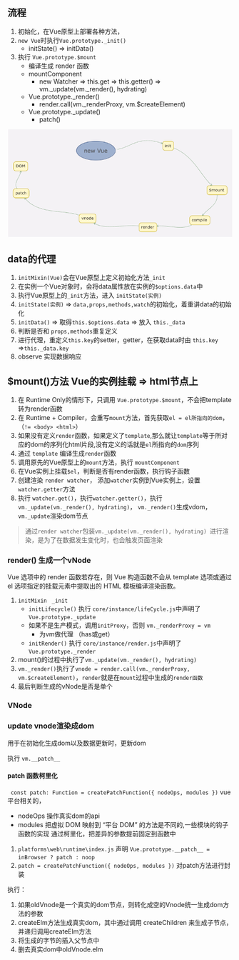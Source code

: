 ## 流程
1. 初始化，在Vue原型上部署各种方法，
2. `new Vue`时执行`Vue.prototype._init()`
    * initState() => initData()
3. 执行 `Vue.prototype.$mount`
    * 编译生成 render 函数
    * mountComponent 
        * new Watcher => this.get => this.getter() => vm._update(vm._render(), hydrating)
    * Vue.prototype._render()
        * render.call(vm._renderProxy, vm.$createElement)
    * Vue.prototype._update()
        * patch()

![](./img/loading-dot.png)
## data的代理
1. `initMixin(Vue)`会在Vue原型上定义初始化方法`_init`
2. 在实例一个Vue对象时，会将data属性放在实例的`$options.data`中
3. 执行Vue原型上的`_init`方法，进入 `initState(实例)`
4. `initState(实例)` => `data,props,methods,watch`的初始化，着重讲data的初始化
5. `initData()` => 取得`this.$options.data` => 放入 `this._data`
6. 判断是否和 `props,methods`重复定义
7. 进行代理，重定义`this.key`的setter，getter，在获取data时由 `this.key` =>`this._data.key` 
8. observe 实现数据响应  

## $mount()方法 Vue的实例挂载 => html节点上


1. 在 Runtime Only的情形下，只调用 `Vue.prototype.$mount`，不会把template转为render函数
2. 在 Runtime + Compiler，会重写`mount`方法，首先获取`el = el所指向的dom`，（`!= <body> <html>`）
3. 如果没有定义`render`函数，如果定义了`template`,那么就让`template`等于所对应的dom的序列化html片段,没有定义的话就是`el`所指向的`dom`序列
4. 通过 `template` 编译生成`render`函数
5. 调用原先的Vue原型上的`mount`方法，执行 `mountComponent`
6. 在Vue实例上挂载`$el`，判断是否有render函数，执行钩子函数
7. 创建渲染 `render watcher`， 添加`watcher`实例到Vue实例上，设置`watcher.getter`方法
8. 执行 `watcher.get()`，执行`watcher.getter()`，执行` vm._update(vm._render(), hydrating) `， `vm._render()`生成vdom，`vm._update`渲染dom节点

> 通过`render watcher`包装`vm._update(vm._render(), hydrating) `进行渲染，是为了在数据发生变化时，也会触发页面渲染

### render() 生成一个vNode
Vue 选项中的 render 函数若存在，则 Vue 构造函数不会从 template 选项或通过 el 选项指定的挂载元素中提取出的 HTML 模板编译渲染函数。

1. `initMixin ` `_init`
    * `initLifecycle()` 执行 `core/instance/lifeCycle.js`中声明了 `Vue.prototype._update`
    * 如果不是生产模式，调用`initProxy`，否则  `vm._renderProxy = vm` 
        * 为vm做代理 （has或get）
    * `initRender()` 执行 `core/instance/render.js`中声明了 `Vue.prototype._render`
2. mount()的过程中执行了`vm._update(vm._render(), hydrating)`
3. `vm._render()`执行了`vnode = render.call(vm._renderProxy, vm.$createElement)`，`render`就是在`mount`过程中生成的`render函数`         
4. 最后判断生成的vNode是否是单个


### VNode


### update vnode渲染成dom
用于在初始化生成dom以及数据更新时，更新dom

执行 `vm.__patch__`

#### patch 函数柯里化
` const patch: Function = createPatchFunction({ nodeOps, modules })`
vue平台相关的，
* nodeOps 操作真实dom的api  
* modules  把虚拟 DOM 映射到 “平台 DOM” 的方法是不同的,一些模块的钩子函数的实现
通过柯里化，把差异的参数提前固定到函数中


1. `platforms\web\runtime\index.js` 声明 `Vue.prototype.__patch__ = inBrowser ? patch : noop`
2. `patch = createPatchFunction({ nodeOps, modules })` 对patch方法进行封装

执行：
1. 如果oldVnode是一个真实的dom节点，则转化成空的Vnode统一生成dom方法的参数
2. createElm方法生成真实dom，其中通过调用 createChildren 来生成子节点，并递归调用createElm方法
3. 将生成的字节的插入父节点中
4. 删去真实dom中oldVnode.elm




